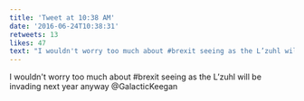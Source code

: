 ```yaml
---
title: 'Tweet at 10:38 AM'
date: '2016-06-24T10:38:31'
retweets: 13
likes: 47
text: "I wouldn't worry too much about #brexit seeing as the L’zuhl will be invading next year anyway @GalacticKeegan"
---
```

I wouldn't worry too much about #brexit seeing as the L’zuhl will be invading next year anyway @GalacticKeegan